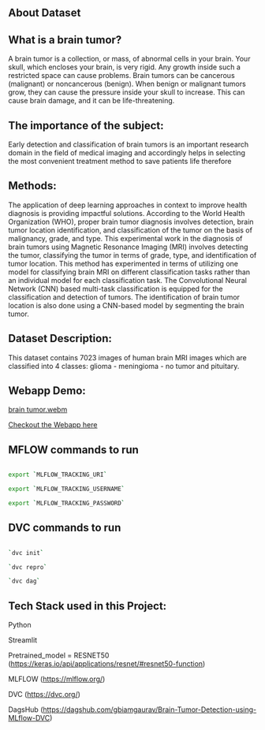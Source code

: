 ## About Dataset

## What is a brain tumor?
A brain tumor is a collection, or mass, of abnormal cells in your brain. Your skull, which encloses your brain, is very rigid. Any growth inside such a restricted space can cause problems. Brain tumors can be cancerous (malignant) or noncancerous (benign). When benign or malignant tumors grow, they can cause the pressure inside your skull to increase. This can cause brain damage, and it can be life-threatening.

## The importance of the subject:
Early detection and classification of brain tumors is an important research domain in the field of medical imaging and accordingly helps in selecting the most convenient treatment method to save patients life therefore

## Methods:
The application of deep learning approaches in context to improve health diagnosis is providing impactful solutions. According to the World Health Organization (WHO), proper brain tumor diagnosis involves detection, brain tumor location identification, and classification of the tumor on the basis of malignancy, grade, and type. This experimental work in the diagnosis of brain tumors using Magnetic Resonance Imaging (MRI) involves detecting the tumor, classifying the tumor in terms of grade, type, and identification of tumor location. This method has experimented in terms of utilizing one model for classifying brain MRI on different classification tasks rather than an individual model for each classification task. The Convolutional Neural Network (CNN) based multi-task classification is equipped for the classification and detection of tumors. The identification of brain tumor location is also done using a CNN-based model by segmenting the brain tumor.

## Dataset Description:
This dataset contains 7023 images of human brain MRI images which are classified into 4 classes: glioma - meningioma - no tumor and pituitary.

## Webapp Demo:
[brain tumor.webm](https://github.com/gbiamgaurav/Brain-Tumor-Detection-using-MLflow-DVC/assets/81230208/acb08ac1-5227-44e9-a5c6-e3d7de6f9f50)

[Checkout the Webapp here](https://brain-tumor-detection-using-mlflow-dvc-792mqwjfhxn9zmrmg9yjrm.streamlit.app/)


## MFLOW commands to run

``` bash

export `MLFLOW_TRACKING_URI`

export `MLFLOW_TRACKING_USERNAME`

export `MLFLOW_TRACKING_PASSWORD`

```

## DVC commands to run 

``` bash

`dvc init`

`dvc repro`

`dvc dag`

```

## Tech Stack used in this Project:

Python

Streamlit

Pretrained_model = RESNET50 (https://keras.io/api/applications/resnet/#resnet50-function)

MLFLOW (https://mlflow.org/)

DVC (https://dvc.org/)

DagsHub (https://dagshub.com/gbiamgaurav/Brain-Tumor-Detection-using-MLflow-DVC)


